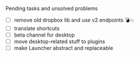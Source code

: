 Pending tasks and unsolved problems
- [ ] remove old dropbox lib and use v2 endpoints 💣💥 
- [ ] translate shortcuts
- [ ] beta channel for desktop
- [ ] move desktop-related stuff to plugins 
- [ ] make Launcher abstract and replaceable